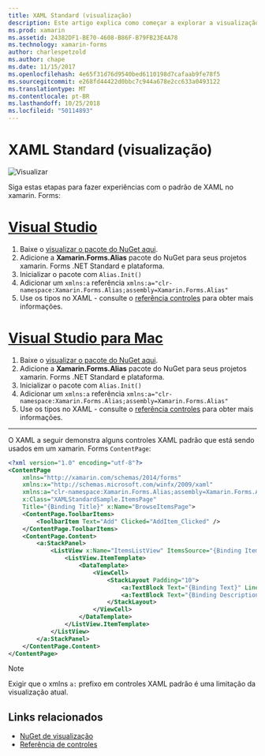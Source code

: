 ```yaml
---
title: XAML Standard (visualização)
description: Este artigo explica como começar a explorar a visualização padrão de XAML no xamarin. Forms.
ms.prod: xamarin
ms.assetid: 24382DF1-BE70-4608-B86F-B79FB23E4A78
ms.technology: xamarin-forms
author: charlespetzold
ms.author: chape
ms.date: 11/15/2017
ms.openlocfilehash: 4e65f31d76d9540bed6110198d7cafaab9fe78f5
ms.sourcegitcommit: e268fd44422d0bbc7c944a678e2cc633a0493122
ms.translationtype: MT
ms.contentlocale: pt-BR
ms.lasthandoff: 10/25/2018
ms.locfileid: "50114893"
---
```

# <a name="xaml-standard-preview"></a>XAML Standard (visualização)

![Visualizar](~/media/shared/preview.png)

Siga estas etapas para fazer experiências com o padrão de XAML no xamarin. Forms:

# <a name="visual-studiotabwindows"></a>[Visual Studio](#tab/windows)

1. Baixe o [visualizar o pacote do NuGet aqui](https://aka.ms/xf-xamlstandard-nuget).
2. Adicione a **Xamarin.Forms.Alias** pacote do NuGet para seus projetos xamarin. Forms .NET Standard e plataforma.
3. Inicializar o pacote com `Alias.Init()`
4. Adicionar um `xmlns:a` referência `xmlns:a="clr-namespace:Xamarin.Forms.Alias;assembly=Xamarin.Forms.Alias"`
5. Use os tipos no XAML - consulte o [referência controles](controls.md) para obter mais informações.

# <a name="visual-studio-for-mactabmacos"></a>[Visual Studio para Mac](#tab/macos)

1. Baixe o [visualizar o pacote do NuGet aqui](https://aka.ms/xf-xamlstandard-nuget).
2. Adicione a **Xamarin.Forms.Alias** pacote do NuGet para seus projetos xamarin. Forms .NET Standard e plataforma.
3. Inicializar o pacote com `Alias.Init()`
4. Adicionar um `xmlns:a` referência `xmlns:a="clr-namespace:Xamarin.Forms.Alias;assembly=Xamarin.Forms.Alias"`
5. Use os tipos no XAML - consulte o [referência controles](controls.md) para obter mais informações.

-----

O XAML a seguir demonstra alguns controles XAML padrão que está sendo usados em um xamarin. Forms `ContentPage`:

```xml
<?xml version="1.0" encoding="utf-8"?>
<ContentPage 
    xmlns="http://xamarin.com/schemas/2014/forms" 
    xmlns:x="http://schemas.microsoft.com/winfx/2009/xaml" 
    xmlns:a="clr-namespace:Xamarin.Forms.Alias;assembly=Xamarin.Forms.Alias"
    x:Class="XAMLStandardSample.ItemsPage" 
    Title="{Binding Title}" x:Name="BrowseItemsPage">
    <ContentPage.ToolbarItems>
        <ToolbarItem Text="Add" Clicked="AddItem_Clicked" />
    </ContentPage.ToolbarItems>
    <ContentPage.Content>
        <a:StackPanel>
            <ListView x:Name="ItemsListView" ItemsSource="{Binding Items}" VerticalOptions="FillAndExpand" HasUnevenRows="true" RefreshCommand="{Binding LoadItemsCommand}" IsPullToRefreshEnabled="true" IsRefreshing="{Binding IsBusy, Mode=OneWay}" CachingStrategy="RecycleElement" ItemSelected="OnItemSelected">
                <ListView.ItemTemplate>
                    <DataTemplate>
                        <ViewCell>
                            <StackLayout Padding="10">
                                <a:TextBlock Text="{Binding Text}" LineBreakMode="NoWrap" Style="{DynamicResource ListItemTextStyle}" FontSize="16" />
                                <a:TextBlock Text="{Binding Description}" LineBreakMode="NoWrap" Style="{DynamicResource ListItemDetailTextStyle}" FontSize="13" />
                            </StackLayout>
                        </ViewCell>
                    </DataTemplate>
                </ListView.ItemTemplate>
            </ListView>
        </a:StackPanel>
    </ContentPage.Content>
</ContentPage>
```

> [!NOTE]
> Exigir que o xmlns `a:` prefixo em controles XAML padrão é uma limitação da visualização atual.


## <a name="related-links"></a>Links relacionados

- [NuGet de visualização](https://aka.ms/xf-xamlstandard-nuget)
- [Referência de controles](controls.md)
